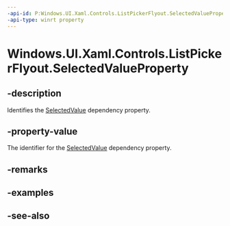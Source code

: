 ```yaml
---
-api-id: P:Windows.UI.Xaml.Controls.ListPickerFlyout.SelectedValueProperty
-api-type: winrt property
---
```


<!-- Property syntax
public Windows.UI.Xaml.DependencyProperty SelectedValueProperty { get; }
-->

# Windows.UI.Xaml.Controls.ListPickerFlyout.SelectedValueProperty

## -description
Identifies the [SelectedValue](listpickerflyout_selectedvalue.md) dependency property.



## -property-value
The identifier for the [SelectedValue](listpickerflyout_selectedvalue.md) dependency property.

## -remarks

## -examples

## -see-also
